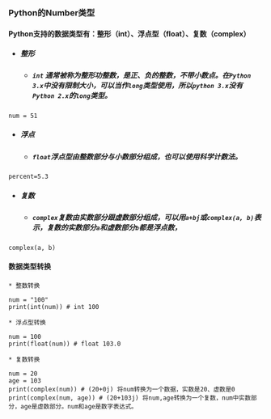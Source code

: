 ### Python的Number类型

#### Python支持的数据类型有：整形（int）、浮点型（float）、复数（complex）

* ##### 整形

	* ##### ```int``` 通常被称为整形功整数，是正、负的整数，不带小数点。在```Python 3.x```中没有限制大小，可以当作```long```类型使用，所以```python 3.x```没有```Python 2.x```的```long```类型。

```
num = 51
```

* ##### 浮点

	* ##### ```float```浮点型由整数部分与小数部分组成，也可以使用科学计数法。

```
percent=5.3
```

* ##### 复数

	* ##### ```complex```复数由实数部分跟虚数部分组成，可以用```a+bj```或```complex(a, b)```表示，复数的实数部分```a```和虚数部分```b```都是浮点数，

```
complex(a, b)
```

#### 数据类型转换

	* 整数转换

```
num = "100"
print(int(num)) # int 100

```

	* 浮点型转换

```
num = 100
print(float(num)) # float 103.0
```
	* 复数转换

```
num = 20
age = 103
print(complex(num)) # (20+0j) 将num转换为一个数据，实数是20、虚数是0
print(complex(num, age)) # (20+103j) 将num,age转换为一个复数，num中实数部分，age是虚数部分。num和age是数字表达式。
```